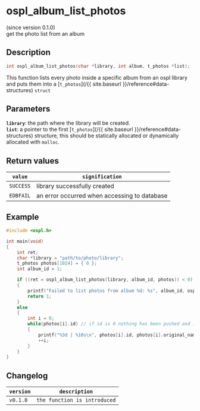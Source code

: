 # ospl_album_list_photos
(since version 0.1.0)  
get the photo list from an album


## Description
```c
int ospl_album_list_photos(char *library, int album, t_photos *list);
```
This function lists every photo inside a specific album from an ospl library and puts them into a [``t_photos``](/{{ site.baseurl }}/reference#data-structures) ``struct``

## Parameters
**`library`**: the path where the library will be created.  
**`list`**: a pointer to the first [`t_photos`](/{{ site.baseurl }}/reference#data-structures) structure, this should be statically allocated or dynamically allocated with ``malloc``. 

## Return values

|``value``    | ``signification``                            |
|-------------|----------------------------------------------|
|``SUCCESS``  | library successfully created                 |
|``EDBFAIL``  | an error occurred when accessing to database |


## Example
```c
#include <ospl.h>

int main(void)
{
	int ret;
	char *library = "path/to/photo/library";
	t_photos photos[1024] = { 0 };
	int album_id = 1;

	if ((ret = ospl_album_list_photos(library, album_id, photos)) < 0)
	{
		printf("Failed to list photos from album %d: %s", album_id, ospl_enum_error(ret));
		return 1;
	}
	else
	{
		int i = 0;
		while(photos[i].id) // if id is 0 nothing has been pushed and it means end of the list. Only works if the list has been initialized with zeroes.
		{
			printf("%3d | %10s\n", photos[i].id, photos[i].original_name);
			++i;
		}
	}
}
```


## Changelog

|``version`` | ``description``                     |
|------------|-------------------------------------|
|``v0.1.0``  | ``the function is introduced``      |
